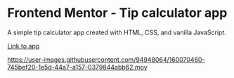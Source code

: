 # Frontend Mentor - Tip calculator app

A simple tip calculator app created with HTML, CSS, and vanilla JavaScript.

[Link to app](https://nogawa11.github.io/tip-calculator-app-main/)

https://user-images.githubusercontent.com/94948064/160070460-745bef20-1e5d-44a7-a157-0379844abb62.mov
